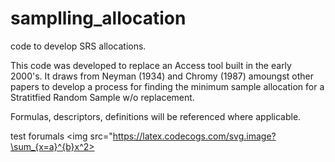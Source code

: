 # samplling_allocation
code to develop SRS allocations.

This code was developed to replace an Access tool built in the early 2000's.
It draws from Neyman (1934) and Chromy (1987) amoungst other papers to develop
a process for finding the minimum sample allocation for a Stratitfied Random Sample w/o
replacement.

Formulas, descriptors, definitions will be referenced where applicable.


test forumals <img src="https://latex.codecogs.com/svg.image?\sum_{x=a}^{b}x^2>
